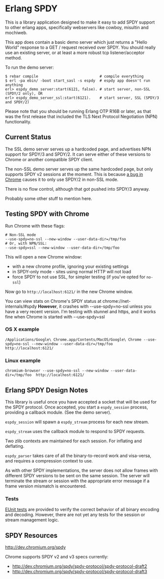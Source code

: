 Erlang SPDY
===========

This is a library application designed to make it easy to add SPDY support to
other erlang apps, specifically webservers like cowboy, misultin and mochiweb.

This app does contain a basic demo server which just returns a "Hello World"
response to a GET / request received over SPDY. You should really use an
existing server, or at least a more robust tcp listener/acceptor method.

To run the demo server:

    $ rebar compile                            # compile everything
    $ erl -pa ebin/ -boot start_sasl -s espdy  # espdy app doesn't run anything
    erl> espdy_demo_server:start(6121, false). # start server, non-SSL (SPDY/2 only), OR
    erl> espdy_demo_server_ssl:start(6121).    # start server, SSL (SPDY/3 and SPDY/2)

Please note that you should be running Erlang OTP R16B or later, as that was the
first release that included the TLS Next Protocol Negotiation (NPN)
functionality.

Current Status
--------------

The SSL demo server serves up a hardcoded page, and advertises NPN support for
SPDY/3 and SPDY/2. It can serve either of these versions to Chrome or another
compatible SPDY client.

The non-SSL demo server serves up the same hardcoded page, but only supports
SPDY v2 sessions at the moment. This is because [a bug in Chrome][chrome-bug]
causes it to only use SPDY/2 in non-SSL mode.

There is no flow control, although that got pushed into SPDY/3 anyway.

Probably some other stuff to mention here.

[chrome-bug]: https://code.google.com/p/chromium/issues/detail?id=181598 "SPDY sans SSL in Chrome"

Testing SPDY with Chrome
------------------------

Run Chrome with these flags:

    # Non-SSL mode
    --use-spdy=no-ssl --new-window --user-data-dir=/tmp/foo
    # Or, with NPN/SSL:
    --use-spdy=ssl --new-window --user-data-dir=/tmp/foo

This will open a new Chrome window:

* with a new chrome profile, ignoring your existing settings
* in SPDY-only mode - sites using normal HTTP will not load
* force SPDY to not use SSL, for simpler testing (if you've opted for `no-ssl`)

Now go to `http://localhost:6121/` in the new Chrome window.

You can view stats on Chrome's SPDY status at chrome://net-internals/#spdy
**However**, it crashes with --use-spdy=no-ssl unless you have a very recent
version. I'm testing with stunnel and https, and it works fine when Chrome is
started with --use-spdy=ssl


### OS X example
    /Applications/Google\ Chrome.app/Contents/MacOS/Google\ Chrome --use-spdy=no-ssl --new-window --user-data-dir=/tmp/foo http://localhost:6121/

### Linux example
    chromium-browser --use-spdy=no-ssl --new-window --user-data-dir=/tmp/foo  http://localhost:6121/

Erlang SPDY Design Notes
------------------------

This library is useful once you have accepted a socket that will be used for
the SPDY protocol. Once accepted, you start a `espdy_session` process,
providing a callback module. (See the demo server).

`espdy_session` will spawn a `espdy_stream` process for each new stream.

`espdy_stream` uses the callback module to respond to SPDY requests.

Two zlib contexts are maintained for each session. For inflating and deflating.

`espdy_parser` takes care of all the binary-to-record work and visa-versa, and
requires a compression context to use.

As with other SPDY implementations, the server does not allow frames with
different SPDY versions to be sent on the same session. The server will
terminate the stream or session with the appropriate error message if a frame
version mismatch is encountered.

### Tests

[EUnit tests][parser-tests] are provided to verify the correct behavior of all
binary encoding and decoding. However, there are not yet any tests for the
session or stream management logic.

[parser-tests]: https://github.com/RJ/erlang-spdy/blob/master/test/espdy_parser_test.erl "espdy_parser EUnit Tests"

SPDY Resources
--------------
http://dev.chromium.org/spdy

Chrome supports SPDY v2 and v3 specs currently:

* http://dev.chromium.org/spdy/spdy-protocol/spdy-protocol-draft2
* http://dev.chromium.org/spdy/spdy-protocol/spdy-protocol-draft3
